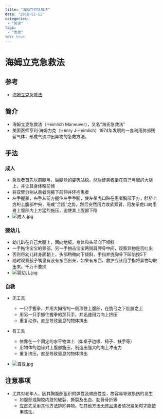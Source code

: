 ```yaml
---
title: "海姆立克急救法"
date: "2018-02-11"
categories:
 - "阅读"
tags:
 - "急救"
toc: true
---
```



# 海姆立克急救法

## 参考
- [海姆立克急救法](http://www.baike.com/wiki/%E6%B5%B7%E5%A7%86%E7%AB%8B%E5%85%8B%E6%80%A5%E6%95%91%E6%B3%95)


## 简介
- 海姆立克急救法（Heimlich Maneuver），又名“海氏急救法”
- 美国医师亨利·海姆力克（Henry J·Heimlich）1974年发明的一套利用肺部残留气体，形成气流冲出异物的急救方法。

## 手法

### 成人
- 急救者首先以前腿弓，后腿登的姿势站稳，然后使患者坐在自己弓起的大腿上，并让其身体略前倾
- 将双臂分别从患者两腋下前伸并环抱患者
- 左手握拳，右手从前方握住左手手腕，使左拳虎口贴在患者胸部下方，肚脐上方的上腹部中央，形成“合围”之势，然后突然用力收紧双臂，用左拳虎口向患者上腹部内上方猛烈施压，迫使其上腹部下陷
- ![成人.jpg](http://doc.yqjdcyy.com/fea13c34-34d7-421a-9046-654e80c28030.jpg)


### 婴幼儿
- 幼儿趴在自己大腿上，面向地板，身体和头部向下倾斜
- 一手拖住宝宝的颈部，另一手拍击宝宝两侧肩胛骨中间，观察异物是否吐出
- 否则将幼儿转身面朝上，头部稍微向下倾斜，手指并拢胸骨下凹陷按5下
- 随时观察孩子嘴里有没有东西出来，如果有东西，救护应该用手指将异物勾取出来，千万不要捅
- ![婴幼儿.jpg](http://doc.yqjdcyy.com/d18d28c1-d1e9-4467-b7e2-2b67f1237dce.jpg)


### 自救
- 无工具
	- 一只手握拳，并用大拇指的一侧顶住上腹部，在肋弓之下肚脐之上
	- 用另一只手抓住握拳的那只手，并迅速用力向上挤压
	- 重复动作，直至导致窒息的物体排出

- 有工具
	- 依靠在一个固定的水平物体上（如桌子边缘、椅子、扶手等）
	- 用物体的边缘对上腹部施压，制造出强大的向上冲击力
	- 重复挤压，直至导致窒息的物体排出

- ![自救.jpg](http://doc.yqjdcyy.com/20443b42-befa-4b0f-81a3-efcda40e9118.jpg)


## 注意事项
- 尤其对老年人，因其胸腹部组织的弹性及顺应性差，故容易导致损伤的发生
	- 如腹部或胸腔内脏的破裂、撕裂及出血、肋骨骨折等
	- 应首先采用其他方法排除异物，在其他方法无效且患者情况紧急时才能使用该法。